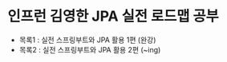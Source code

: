 # 인프런 김영한 JPA 실전 로드맵 공부
- 목록1 : 실전 스프링부트와 JPA 활용 1편 (완강)
- 목록2 : 실전 스프링부트와 JPA 활용 2편 (~ing)
         
